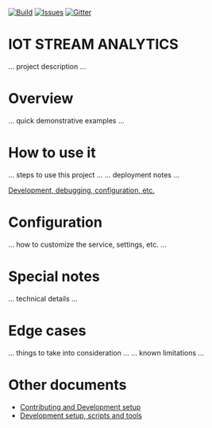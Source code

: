 [![Build][build-badge]][build-url]
[![Issues][issues-badge]][issues-url]
[![Gitter][gitter-badge]][gitter-url]

IOT STREAM ANALYTICS
=================

... project description ...

Overview
========

... quick demonstrative examples ...

How to use it
=============

... steps to use this project ...
... deployment notes ...

[Development, debugging, configuration, etc.](DEVELOPMENT.md)

Configuration
=============

... how to customize the service, settings, etc. ...

Special notes
=============

... technical details ...

Edge cases
==========

... things to take into consideration ...
... known limitations ...

Other documents
===============

* [Contributing and Development setup](CONTRIBUTING.md)
* [Development setup, scripts and tools](DEVELOPMENT.md)

[build-badge]: https://img.shields.io/travis/Azure/iot-stream-analytics-dotnet.svg
[build-url]: https://travis-ci.org/Azure/iot-stream-analytics-dotnet
[issues-badge]: https://img.shields.io/github/issues/azure/iot-stream-analytics-dotnet.svg
[issues-url]: https://github.com/azure/iot-stream-analytics-dotnet/issues
[gitter-badge]: https://img.shields.io/gitter/room/azure/iot-pcs.js.svg
[gitter-url]: https://gitter.im/azure/iot-pcs
